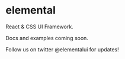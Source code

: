 # elemental

React & CSS UI Framework.

Docs and examples coming soon.

Follow us on twitter @elementalui for updates!
